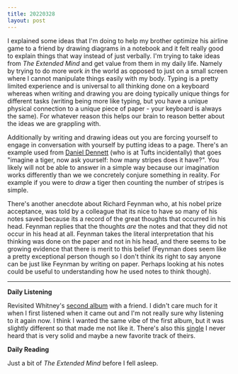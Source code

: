 ```yaml
---
title: 20220328
layout: post
---
```


I explained some ideas that I'm doing to help my brother optimize his airline game to a friend by drawing diagrams in a notebook and it felt really good to explain things that way instead of just verbally. I'm trying to take ideas from *The Extended Mind* and get value from them in my daily life. Namely by trying to do more work *in* the world as opposed to just on a small screen where I cannot manipulate things easily with my body. Typing is a pretty limited experience and is universal to all thinking done on a keyboard whereas when writing and drawing you are doing typically unique things for different tasks (writing being more like typing, but you have a unique physical connection to a unique piece of paper - your keyboard is always the same). For whatever reason this helps our brain to reason better about the ideas we are grappling with. 

Additionally by writing and drawing ideas out you are forcing yourself to engage in conversation with yourself by putting ideas to a page. There's an example used from [Daniel Dennett](https://en.wikipedia.org/wiki/Daniel_Dennett) (who is at Tufts incidentally) that goes "imagine a tiger, now ask yourself: how many stripes does it have?". You likely will not be able to answer in a simple way because our imagination works differently than we we concretely conjure something in reality. For example if you were to *draw* a tiger then counting the number of stripes is simple. 

There's another anecdote about Richard Feynman who, at his nobel prize acceptance, was told by a colleague that its nice to have so many of his notes saved because its a record of the great thoughts that occurred in his head. Feynman replies that the thoughts *are* the notes and that they did not occur in his head at all. Feynman takes the literal interpretation that his thinking was done on the paper and not in his head, and there seems to be growing evidence that there is merit to this belief (Feynman does seem like a pretty exceptional person though so I don't think its right to say anyone can be just like Feynman by writing on paper. Perhaps looking at his notes could be useful to understanding how he used notes to think though). 

---

**Daily Listening**

Revisited Whitney's [second album](https://open.spotify.com/album/7dfINEAt70CVc3kaPvgoyQ?si=-2XsigtZSaqsYp1KHtw4yg) with a friend. I didn't care much for it when I first listened when it came out and I'm not really sure why listening to it again now. I think I wanted the same vibe of the first album, but it was slightly different so that made me not like it. There's also this [single](https://open.spotify.com/track/7xZSu9FKC7bvO3fXVjN423?si=c820c7a1d03544f8) I never heard that is very solid and maybe a new favorite track of theirs.

**Daily Reading**

Just a bit of *The Extended Mind* before I fell asleep. 